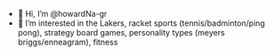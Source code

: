 - 👋 Hi, I’m @howardNa-gr
- 👀 I’m interested in the Lakers, racket sports (tennis/badminton/ping pong), strategy board games, personality types (meyers briggs/enneagram), fitness

<!---
howardNa-gr/howardNa-gr is a ✨ special ✨ repository because its `README.md` (this file) appears on your GitHub profile.
You can click the Preview link to take a look at your changes.
--->
